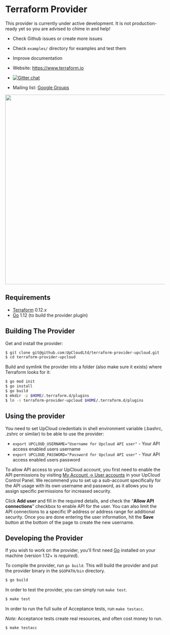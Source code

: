 # Terraform Provider

This provider is currently under active development. It is not production-ready yet so you are advised to chime in and help!

* Check Github issues or create more issues
* Check `examples/` directory for examples and test them
* Improve documentation

* Website: https://www.terraform.io
* [![Gitter chat](https://badges.gitter.im/hashicorp-terraform/Lobby.png)](https://gitter.im/hashicorp-terraform/Lobby)
* Mailing list: [Google Groups](http://groups.google.com/group/terraform-tool)

<img src="https://cdn.rawgit.com/hashicorp/terraform-website/master/content/source/assets/images/logo-hashicorp.svg" width="600px">

## Requirements

* [Terraform](https://www.terraform.io/downloads.html) 0.12.x
* [Go](https://golang.org/doc/install) 1.12 (to build the provider plugin)

## Building The Provider

Get and install the provider:

```sh
$ git clone git@github.com:UpCloudLtd/terraform-provider-upcloud.git
$ cd terraform-provider-upcloud
```

Build and symlink the provider into a folder (also make sure it exists) where Terraform looks for it:

```sh
$ go mod init
$ go install
$ go build
$ mkdir -p $HOME/.terraform.d/plugins
$ ln -s terraform-provider-upcloud $HOME/.terraform.d/plugins
```

## Using the provider

You need to set UpCloud credentials in shell environment variable (.bashrc, .zshrc or similar) to be able to use the provider:

* `export UPCLOUD_USERNAME="Username for Upcloud API user"` - Your API access enabled users username
* `export UPCLOUD_PASSWORD="Password for Upcloud API user"` - Your API access enabled users password

To allow API access to your UpCloud account, you first need to enable the API permissions by visiting [My Account -> User accounts](https://my.upcloud.com/account) in your UpCloud Control Panel. We recommend you to set up a sub-account specifically for the API usage with its own username and password, as it allows you to assign specific permissions for increased security.

Click **Add user** and fill in the required details, and check the “**Allow API connections**” checkbox to enable API for the user. You can also limit the API connections to a specific IP address or address range for additional security. Once you are done entering the user information, hit the **Save** button at the bottom of the page to create the new username.

## Developing the Provider

If you wish to work on the provider, you'll first need [Go](http://www.golang.org) installed on your machine (version 1.12+ is _required_).

To compile the provider, run `go build`. This will build the provider and put the provider binary in the `$GOPATH/bin` directory.

```sh
$ go build
```

In order to test the provider, you can simply run `make test`.

```sh
$ make test
```

In order to run the full suite of Acceptance tests, run `make testacc`.

_Note:_ Acceptance tests create real resources, and often cost money to run.

```sh
$ make testacc
```
